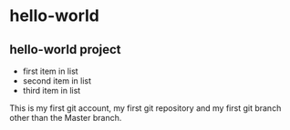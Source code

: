 # hello-world

## hello-world project

* first item in list
* second item in list
* third item in list

This is my first git account, my first git repository and my first git branch other than the Master branch. 
